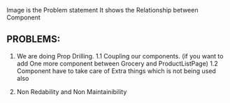 Image is the Problem statement
It shows the Relationship between Component

## PROBLEMS:

1. We are doing Prop Drilling.
   1.1 Coupling our components. (if you want to add One more component between Grocery and ProductListPage)
   1.2 Component have to take care of Extra things which is not being used also

2. Non Redability and Non Maintainibility